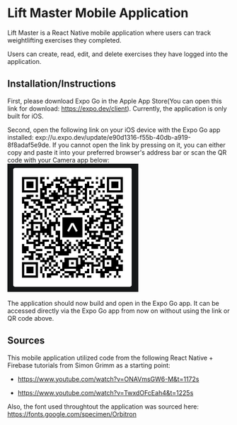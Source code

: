 # Lift Master Mobile Application
Lift Master is a React Native mobile application where users can track weightlifting exercises they completed.

Users can create, read, edit, and delete exercises they have logged into the application.

## Installation/Instructions
First, please download Expo Go in the Apple App Store(You can open this link for download: https://expo.dev/client). Currently, the application is only built for iOS.

Second, open the following link on your iOS device with the Expo Go app installed: exp://u.expo.dev/update/e90d1316-f55b-40db-a919-8f8adaf5e9de.
If you cannot open the link by pressing on it, you can either copy and paste it into your preferred browser's address bar or scan the QR code with your Camera app below:
![alt text](https://github.com/t-steven12/LiftMaster-Project/blob/main/assets/Lift-Master-Preview-QRCode.png?raw=true)

The application should now build and open in the Expo Go app. It can be accessed directly via the Expo Go app from now on without using the link or QR code above.

## Sources

This mobile application utilized code from the following React Native + Firebase tutorials from Simon Grimm as a starting point:

- https://www.youtube.com/watch?v=ONAVmsGW6-M&t=1172s

- https://www.youtube.com/watch?v=TwxdOFcEah4&t=1225s

Also, the font used throughtout the application was sourced here: https://fonts.google.com/specimen/Orbitron
